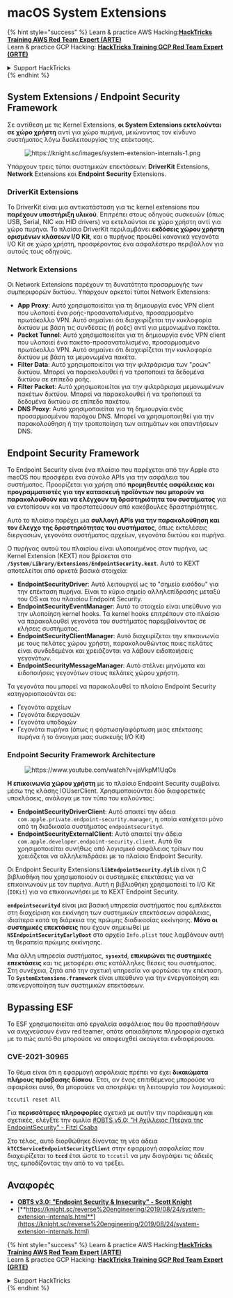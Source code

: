 # macOS System Extensions

{% hint style="success" %}
Learn & practice AWS Hacking:<img src="/.gitbook/assets/arte.png" alt="" data-size="line">[**HackTricks Training AWS Red Team Expert (ARTE)**](https://training.hacktricks.xyz/courses/arte)<img src="/.gitbook/assets/arte.png" alt="" data-size="line">\
Learn & practice GCP Hacking: <img src="/.gitbook/assets/grte.png" alt="" data-size="line">[**HackTricks Training GCP Red Team Expert (GRTE)**<img src="/.gitbook/assets/grte.png" alt="" data-size="line">](https://training.hacktricks.xyz/courses/grte)

<details>

<summary>Support HackTricks</summary>

* Check the [**subscription plans**](https://github.com/sponsors/carlospolop)!
* **Join the** 💬 [**Discord group**](https://discord.gg/hRep4RUj7f) or the [**telegram group**](https://t.me/peass) or **follow** us on **Twitter** 🐦 [**@hacktricks\_live**](https://twitter.com/hacktricks\_live)**.**
* **Share hacking tricks by submitting PRs to the** [**HackTricks**](https://github.com/carlospolop/hacktricks) and [**HackTricks Cloud**](https://github.com/carlospolop/hacktricks-cloud) github repos.

</details>
{% endhint %}

## System Extensions / Endpoint Security Framework

Σε αντίθεση με τις Kernel Extensions, **οι System Extensions εκτελούνται σε χώρο χρήστη** αντί για χώρο πυρήνα, μειώνοντας τον κίνδυνο συστήματος λόγω δυσλειτουργίας της επέκτασης.

<figure><img src="../../../.gitbook/assets/image (606).png" alt="https://knight.sc/images/system-extension-internals-1.png"><figcaption></figcaption></figure>

Υπάρχουν τρεις τύποι συστημικών επεκτάσεων: **DriverKit** Extensions, **Network** Extensions και **Endpoint Security** Extensions.

### **DriverKit Extensions**

Το DriverKit είναι μια αντικατάσταση για τις kernel extensions που **παρέχουν υποστήριξη υλικού**. Επιτρέπει στους οδηγούς συσκευών (όπως USB, Serial, NIC και HID drivers) να εκτελούνται σε χώρο χρήστη αντί για χώρο πυρήνα. Το πλαίσιο DriverKit περιλαμβάνει **εκδόσεις χώρου χρήστη ορισμένων κλάσεων I/O Kit**, και ο πυρήνας προωθεί κανονικά γεγονότα I/O Kit σε χώρο χρήστη, προσφέροντας ένα ασφαλέστερο περιβάλλον για αυτούς τους οδηγούς.

### **Network Extensions**

Οι Network Extensions παρέχουν τη δυνατότητα προσαρμογής των συμπεριφορών δικτύου. Υπάρχουν αρκετοί τύποι Network Extensions:

* **App Proxy**: Αυτό χρησιμοποιείται για τη δημιουργία ενός VPN client που υλοποιεί ένα ροής-προσανατολισμένο, προσαρμοσμένο πρωτόκολλο VPN. Αυτό σημαίνει ότι διαχειρίζεται την κυκλοφορία δικτύου με βάση τις συνδέσεις (ή ροές) αντί για μεμονωμένα πακέτα.
* **Packet Tunnel**: Αυτό χρησιμοποιείται για τη δημιουργία ενός VPN client που υλοποιεί ένα πακέτο-προσανατολισμένο, προσαρμοσμένο πρωτόκολλο VPN. Αυτό σημαίνει ότι διαχειρίζεται την κυκλοφορία δικτύου με βάση τα μεμονωμένα πακέτα.
* **Filter Data**: Αυτό χρησιμοποιείται για την φιλτράρισμα των "ροών" δικτύου. Μπορεί να παρακολουθεί ή να τροποποιεί τα δεδομένα δικτύου σε επίπεδο ροής.
* **Filter Packet**: Αυτό χρησιμοποιείται για την φιλτράρισμα μεμονωμένων πακέτων δικτύου. Μπορεί να παρακολουθεί ή να τροποποιεί τα δεδομένα δικτύου σε επίπεδο πακέτου.
* **DNS Proxy**: Αυτό χρησιμοποιείται για τη δημιουργία ενός προσαρμοσμένου παρόχου DNS. Μπορεί να χρησιμοποιηθεί για την παρακολούθηση ή την τροποποίηση των αιτημάτων και απαντήσεων DNS.

## Endpoint Security Framework

Το Endpoint Security είναι ένα πλαίσιο που παρέχεται από την Apple στο macOS που προσφέρει ένα σύνολο APIs για την ασφάλεια του συστήματος. Προορίζεται για χρήση από **προμηθευτές ασφάλειας και προγραμματιστές για την κατασκευή προϊόντων που μπορούν να παρακολουθούν και να ελέγχουν τη δραστηριότητα του συστήματος** για να εντοπίσουν και να προστατεύσουν από κακόβουλες δραστηριότητες.

Αυτό το πλαίσιο παρέχει μια **συλλογή APIs για την παρακολούθηση και τον έλεγχο της δραστηριότητας του συστήματος**, όπως εκτελέσεις διεργασιών, γεγονότα συστήματος αρχείων, γεγονότα δικτύου και πυρήνα.

Ο πυρήνας αυτού του πλαισίου είναι υλοποιημένος στον πυρήνα, ως Kernel Extension (KEXT) που βρίσκεται στο **`/System/Library/Extensions/EndpointSecurity.kext`**. Αυτό το KEXT αποτελείται από αρκετά βασικά στοιχεία:

* **EndpointSecurityDriver**: Αυτό λειτουργεί ως το "σημείο εισόδου" για την επέκταση πυρήνα. Είναι το κύριο σημείο αλληλεπίδρασης μεταξύ του OS και του πλαισίου Endpoint Security.
* **EndpointSecurityEventManager**: Αυτό το στοιχείο είναι υπεύθυνο για την υλοποίηση kernel hooks. Τα kernel hooks επιτρέπουν στο πλαίσιο να παρακολουθεί γεγονότα του συστήματος παρεμβαίνοντας σε κλήσεις συστήματος.
* **EndpointSecurityClientManager**: Αυτό διαχειρίζεται την επικοινωνία με τους πελάτες χώρου χρήστη, παρακολουθώντας ποιες πελάτες είναι συνδεδεμένοι και χρειάζονται να λάβουν ειδοποιήσεις γεγονότων.
* **EndpointSecurityMessageManager**: Αυτό στέλνει μηνύματα και ειδοποιήσεις γεγονότων στους πελάτες χώρου χρήστη.

Τα γεγονότα που μπορεί να παρακολουθεί το πλαίσιο Endpoint Security κατηγοριοποιούνται σε:

* Γεγονότα αρχείων
* Γεγονότα διεργασιών
* Γεγονότα υποδοχών
* Γεγονότα πυρήνα (όπως η φόρτωση/αφόρτωση μιας επέκτασης πυρήνα ή το άνοιγμα μιας συσκευής I/O Kit)

### Endpoint Security Framework Architecture

<figure><img src="../../../.gitbook/assets/image (1068).png" alt="https://www.youtube.com/watch?v=jaVkpM1UqOs"><figcaption></figcaption></figure>

**Η επικοινωνία χώρου χρήστη** με το πλαίσιο Endpoint Security συμβαίνει μέσω της κλάσης IOUserClient. Χρησιμοποιούνται δύο διαφορετικές υποκλάσεις, ανάλογα με τον τύπο του καλούντος:

* **EndpointSecurityDriverClient**: Αυτό απαιτεί την άδεια `com.apple.private.endpoint-security.manager`, η οποία κατέχεται μόνο από τη διαδικασία συστήματος `endpointsecurityd`.
* **EndpointSecurityExternalClient**: Αυτό απαιτεί την άδεια `com.apple.developer.endpoint-security.client`. Αυτό θα χρησιμοποιείται συνήθως από λογισμικό ασφάλειας τρίτων που χρειάζεται να αλληλεπιδράσει με το πλαίσιο Endpoint Security.

Οι Endpoint Security Extensions:**`libEndpointSecurity.dylib`** είναι η C βιβλιοθήκη που χρησιμοποιούν οι συστημικές επεκτάσεις για να επικοινωνούν με τον πυρήνα. Αυτή η βιβλιοθήκη χρησιμοποιεί το I/O Kit (`IOKit`) για να επικοινωνήσει με το KEXT Endpoint Security.

**`endpointsecurityd`** είναι μια βασική υπηρεσία συστήματος που εμπλέκεται στη διαχείριση και εκκίνηση των συστημικών επεκτάσεων ασφάλειας, ιδιαίτερα κατά τη διάρκεια της πρώιμης διαδικασίας εκκίνησης. **Μόνο οι συστημικές επεκτάσεις** που έχουν σημειωθεί με **`NSEndpointSecurityEarlyBoot`** στο αρχείο `Info.plist` τους λαμβάνουν αυτή τη θεραπεία πρώιμης εκκίνησης.

Μια άλλη υπηρεσία συστήματος, **`sysextd`**, **επικυρώνει τις συστημικές επεκτάσεις** και τις μεταφέρει στις κατάλληλες θέσεις του συστήματος. Στη συνέχεια, ζητά από την σχετική υπηρεσία να φορτώσει την επέκταση. Το **`SystemExtensions.framework`** είναι υπεύθυνο για την ενεργοποίηση και απενεργοποίηση των συστημικών επεκτάσεων.

## Bypassing ESF

Το ESF χρησιμοποιείται από εργαλεία ασφάλειας που θα προσπαθήσουν να ανιχνεύσουν έναν red teamer, οπότε οποιαδήποτε πληροφορία σχετικά με το πώς αυτό θα μπορούσε να αποφευχθεί ακούγεται ενδιαφέρουσα.

### CVE-2021-30965

Το θέμα είναι ότι η εφαρμογή ασφάλειας πρέπει να έχει **δικαιώματα πλήρους πρόσβασης δίσκου**. Έτσι, αν ένας επιτιθέμενος μπορούσε να αφαιρέσει αυτό, θα μπορούσε να αποτρέψει τη λειτουργία του λογισμικού:
```bash
tccutil reset All
```
Για **περισσότερες πληροφορίες** σχετικά με αυτήν την παράκαμψη και σχετικές, ελέγξτε την ομιλία [#OBTS v5.0: "Η Αχίλλειος Πτέρνα της EndpointSecurity" - Fitzl Csaba](https://www.youtube.com/watch?v=lQO7tvNCoTI)

Στο τέλος, αυτό διορθώθηκε δίνοντας τη νέα άδεια **`kTCCServiceEndpointSecurityClient`** στην εφαρμογή ασφαλείας που διαχειρίζεται το **`tccd`** έτσι ώστε το `tccutil` να μην διαγράψει τις άδειές της, εμποδίζοντας την από το να τρέξει.

## Αναφορές

* [**OBTS v3.0: "Endpoint Security & Insecurity" - Scott Knight**](https://www.youtube.com/watch?v=jaVkpM1UqOs)
* [**https://knight.sc/reverse%20engineering/2019/08/24/system-extension-internals.html**](https://knight.sc/reverse%20engineering/2019/08/24/system-extension-internals.html)

{% hint style="success" %}
Learn & practice AWS Hacking:<img src="/.gitbook/assets/arte.png" alt="" data-size="line">[**HackTricks Training AWS Red Team Expert (ARTE)**](https://training.hacktricks.xyz/courses/arte)<img src="/.gitbook/assets/arte.png" alt="" data-size="line">\
Learn & practice GCP Hacking: <img src="/.gitbook/assets/grte.png" alt="" data-size="line">[**HackTricks Training GCP Red Team Expert (GRTE)**<img src="/.gitbook/assets/grte.png" alt="" data-size="line">](https://training.hacktricks.xyz/courses/grte)

<details>

<summary>Support HackTricks</summary>

* Check the [**subscription plans**](https://github.com/sponsors/carlospolop)!
* **Join the** 💬 [**Discord group**](https://discord.gg/hRep4RUj7f) or the [**telegram group**](https://t.me/peass) or **follow** us on **Twitter** 🐦 [**@hacktricks\_live**](https://twitter.com/hacktricks\_live)**.**
* **Share hacking tricks by submitting PRs to the** [**HackTricks**](https://github.com/carlospolop/hacktricks) and [**HackTricks Cloud**](https://github.com/carlospolop/hacktricks-cloud) github repos.

</details>
{% endhint %}
